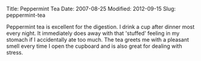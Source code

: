 Title: Peppermint Tea
Date: 2007-08-25
Modified: 2012-09-15
Slug: peppermint-tea

Peppermint tea is excellent for the digestion. I drink a cup after dinner most every night. It immediately does away with that 'stuffed' feeling in my stomach if I accidentally ate too much. The tea greets me with a pleasant smell every time I open the cupboard and is also great for dealing with stress.
